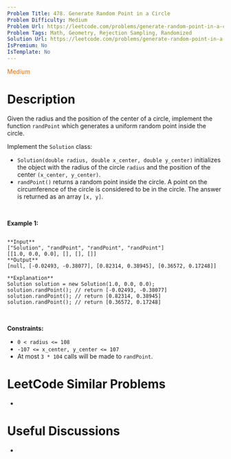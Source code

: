 ```yaml
---
Problem Title: 478. Generate Random Point in a Circle
Problem Difficulty: Medium
Problem Url: https://leetcode.com/problems/generate-random-point-in-a-circle/
Problem Tags: Math, Geometry, Rejection Sampling, Randomized
Solution Url: https://leetcode.com/problems/generate-random-point-in-a-circle/solution/
IsPremium: No
IsTemplate: No
---
```


<span style="color: rgb(239, 108, 0);">Medium</span>

# Description

Given the radius and the position of the center of a circle, implement the function `randPoint` which generates a uniform random point inside the circle.


Implement the `Solution` class:


* `Solution(double radius, double x_center, double y_center)` initializes the object with the radius of the circle `radius` and the position of the center `(x_center, y_center)`.
* `randPoint()` returns a random point inside the circle. A point on the circumference of the circle is considered to be in the circle. The answer is returned as an array `[x, y]`.


 


**Example 1:**



```

**Input**
["Solution", "randPoint", "randPoint", "randPoint"]
[[1.0, 0.0, 0.0], [], [], []]
**Output**
[null, [-0.02493, -0.38077], [0.82314, 0.38945], [0.36572, 0.17248]]

**Explanation**
Solution solution = new Solution(1.0, 0.0, 0.0);
solution.randPoint(); // return [-0.02493, -0.38077]
solution.randPoint(); // return [0.82314, 0.38945]
solution.randPoint(); // return [0.36572, 0.17248]

```

 


**Constraints:**


* `0 < radius <= 108`
* `-107 <= x_center, y_center <= 107`
* At most `3 * 104` calls will be made to `randPoint`.




# LeetCode Similar Problems

- []()

# Useful Discussions

- []()
